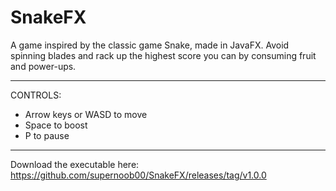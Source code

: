 # SnakeFX
A game inspired by the classic game Snake, made in JavaFX. Avoid spinning blades and rack up the highest score you can by consuming fruit and power-ups.

- - - -

CONTROLS:
* Arrow keys or WASD to move
* Space to boost
* P to pause
  
- - - -

Download the executable here: https://github.com/supernoob00/SnakeFX/releases/tag/v1.0.0
